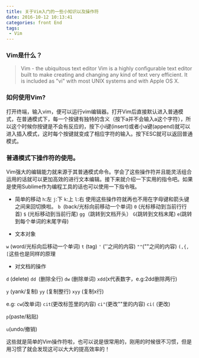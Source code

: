 ```yaml
---
title: 关于Vim入门的一些小知识以及操作符
date: 2016-10-12 10:13:41
categories: front End
tags:
 - Vim
---
```


### Vim是什么？
 >Vim - the ubiquitous text editor
Vim is a highly configurable text editor built to make creating and changing any kind of text very efficient. It is included as "vi" with most UNIX systems and with Apple OS X.

### 如何使用Vim?
打开终端，输入vim，便可以运行vim编辑器。打开Vim后直接默认进入普通模式，在普通模式下，每一个按键有独特的含义（按下a并不会输入a这个字符），所以这个时候你按键是不会有反应的，按下小i键(insert)或者小a键(append)就可以进入插入模式，这时每个按键就变成了相应字符的输入。按下ESC就可以返回普通模式。
<!-- more -->
### 普通模式下操作符的使用。
Vim强大的编辑能力就来源于其普通模式命令。学会了这些操作符并且能灵活组合运用的话就可以更加高效的进行文本编辑。接下来就介绍一下实用的指令吧。如果是使用Sublime作为编程工具的话也可以使用一下指令哦。

- 简单的移动
    `h`:左
    `j`:下
    `k`:上
    `l`:右
使用这些操作符就再也不用在字母键和箭头键之间来回切换啦。
`b `(back/光标向前移动一个单词)
`0` (光标移动到当前行行首)
`$` (光标移动到当前行尾)
`gg`（跳转到文档开头）
`G`(跳转到文档末尾)
`e`(跳转到每个单词的末尾字母)

- 文本对象

`w` (word/光标向后移动一个单词)
`t` (tag)
`'` (''之间的内容)
`""`(""之间的内容)
`(,{,[`这些也是同样的原理


- 对文档的操作

`d` (delete)
`dd `(删除全行)
`dw` (删除单词)
`xdd`(x代表数字，e.g:2dd删除两行)

`y` (yank/复制)
`yy` (复制整行)
`xyy` (复制x行)

e.g:
`cw`(改单词)
`cit`(更改标签里的内容)
`ci"`(更改""里的内容)
`ci(` (更改)

`p`(paste/粘贴)

`u`(undo/撤销)

这些就是简单的Vim操作符啦，也可以说是很常用的，刚用的时候很不习惯，但是用习惯了就会发现这可以大大的提高效率的！


    